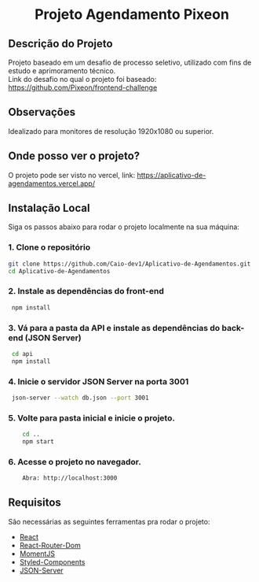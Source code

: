 <h1 align="center">Projeto Agendamento Pixeon</h1>

## Descrição do Projeto

Projeto baseado em um desafio de processo seletivo, utilizado com fins de estudo e aprimoramento técnico.  
Link do desafio no qual o projeto foi baseado: https://github.com/Pixeon/frontend-challenge

## Observações

Idealizado para monitores de resolução 1920x1080 ou superior.

## Onde posso ver o projeto?

O projeto pode ser visto no vercel, link: https://aplicativo-de-agendamentos.vercel.app/

## Instalação Local

Siga os passos abaixo para rodar o projeto localmente na sua máquina:

### 1. Clone o repositório

```bash
git clone https://github.com/Caio-dev1/Aplicativo-de-Agendamentos.git
cd Aplicativo-de-Agendamentos
```

### 2. Instale as dependências do front-end

```bash
 npm install
```

### 3. Vá para a pasta da API e instale as dependências do back-end (JSON Server)

```bash
 cd api
 npm install
```

### 4. Inicie o servidor JSON Server na porta 3001

```bash
 json-server --watch db.json --port 3001
```

### 5. Volte para pasta inicial e inicie o projeto.

```sh
    cd ..
    npm start
```

### 6. Acesse o projeto no navegador.

```sh
    Abra: http://localhost:3000
```

## Requisitos

São necessárias as seguintes ferramentas pra rodar o projeto:

- [React](https://pt-br.reactjs.org/)
- [React-Router-Dom](https://v5.reactrouter.com/web/guides/quick-start)
- [MomentJS](https://momentjs.com/)
- [Styled-Components](https://styled-components.com/)
- [JSON-Server](https://www.npmjs.com/package/json-server)
